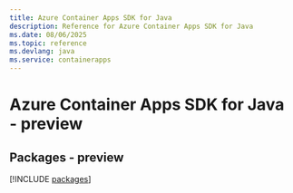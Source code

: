 ```yaml
---
title: Azure Container Apps SDK for Java
description: Reference for Azure Container Apps SDK for Java
ms.date: 08/06/2025
ms.topic: reference
ms.devlang: java
ms.service: containerapps
---
```

# Azure Container Apps SDK for Java - preview
## Packages - preview
[!INCLUDE [packages](container-apps-index.md)]